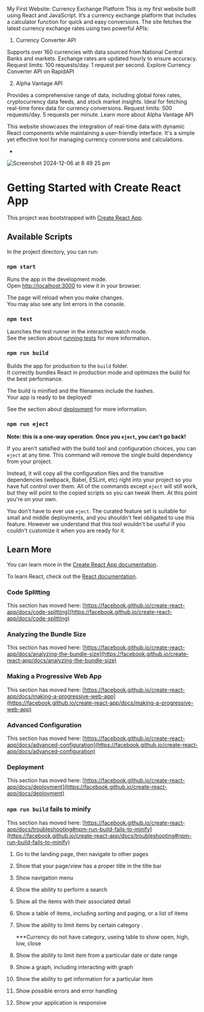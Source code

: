 My First Website: Currency Exchange Platform
This is my first website built using React and JavaScript. It’s a currency exchange platform that includes a calculator function for quick and easy conversions. The site fetches the latest currency exchange rates using two powerful APIs:

1. Currency Converter API

Supports over 160 currencies with data sourced from National Central Banks and markets.
Exchange rates are updated hourly to ensure accuracy.
Request limits:
100 requests/day.
1 request per second.
Explore Currency Converter API on RapidAPI

2. Alpha Vantage API

Provides a comprehensive range of data, including global forex rates, cryptocurrency data feeds, and stock market insights.
Ideal for fetching real-time forex data for currency conversions.
Request limits:
500 requests/day.
5 requests per minute.
Learn more about Alpha Vantage API

This website showcases the integration of real-time data with dynamic React components while maintaining a user-friendly interface. It's a simple yet effective tool for managing currency conversions and calculations.


- 

![Screenshot 2024-12-06 at 8 49 25 pm](https://github.com/user-attachments/assets/29e1a963-9c8c-4d4e-a5f4-dc130a044e33)







# Getting Started with Create React App

This project was bootstrapped with [Create React App](https://github.com/facebook/create-react-app).

## Available Scripts

In the project directory, you can run:

### `npm start`

Runs the app in the development mode.\
Open [http://localhost:3000](http://localhost:3000) to view it in your browser.

The page will reload when you make changes.\
You may also see any lint errors in the console.

### `npm test`

Launches the test runner in the interactive watch mode.\
See the section about [running tests](https://facebook.github.io/create-react-app/docs/running-tests) for more information.

### `npm run build`

Builds the app for production to the `build` folder.\
It correctly bundles React in production mode and optimizes the build for the best performance.

The build is minified and the filenames include the hashes.\
Your app is ready to be deployed!

See the section about [deployment](https://facebook.github.io/create-react-app/docs/deployment) for more information.

### `npm run eject`

**Note: this is a one-way operation. Once you `eject`, you can't go back!**

If you aren't satisfied with the build tool and configuration choices, you can `eject` at any time. This command will remove the single build dependency from your project.

Instead, it will copy all the configuration files and the transitive dependencies (webpack, Babel, ESLint, etc) right into your project so you have full control over them. All of the commands except `eject` will still work, but they will point to the copied scripts so you can tweak them. At this point you're on your own.

You don't have to ever use `eject`. The curated feature set is suitable for small and middle deployments, and you shouldn't feel obligated to use this feature. However we understand that this tool wouldn't be useful if you couldn't customize it when you are ready for it.

## Learn More

You can learn more in the [Create React App documentation](https://facebook.github.io/create-react-app/docs/getting-started).

To learn React, check out the [React documentation](https://reactjs.org/).

### Code Splitting

This section has moved here: [https://facebook.github.io/create-react-app/docs/code-splitting](https://facebook.github.io/create-react-app/docs/code-splitting)

### Analyzing the Bundle Size

This section has moved here: [https://facebook.github.io/create-react-app/docs/analyzing-the-bundle-size](https://facebook.github.io/create-react-app/docs/analyzing-the-bundle-size)

### Making a Progressive Web App

This section has moved here: [https://facebook.github.io/create-react-app/docs/making-a-progressive-web-app](https://facebook.github.io/create-react-app/docs/making-a-progressive-web-app)

### Advanced Configuration

This section has moved here: [https://facebook.github.io/create-react-app/docs/advanced-configuration](https://facebook.github.io/create-react-app/docs/advanced-configuration)

### Deployment

This section has moved here: [https://facebook.github.io/create-react-app/docs/deployment](https://facebook.github.io/create-react-app/docs/deployment)

### `npm run build` fails to minify

This section has moved here: [https://facebook.github.io/create-react-app/docs/troubleshooting#npm-run-build-fails-to-minify](https://facebook.github.io/create-react-app/docs/troubleshooting#npm-run-build-fails-to-minify)

1. Go to the landing page, then navigate to other pages

2. Show that your page/view has a proper title in the title bar

3. Show navigation menu

4. Show the ability to perform a search

5. Show all the items with their associated detail

6. Show a table of items, including sorting and paging, or a list of items

7. Show the ability to limit items by certain category .

   \*\*\*Currency do not have category, useing table to show open, high, low, close

8. Show the ability to limit item from a particular date or date range

9. Show a graph, including interacting with graph

10. Show the ability to get information for a particular item

11. Show possible errors and error handling

12. Show your application is responsive
